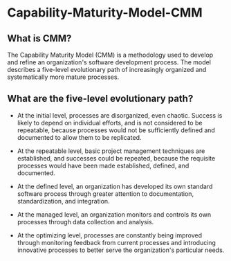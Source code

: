# Capability-Maturity-Model-CMM
## What is CMM?
The Capability Maturity Model (CMM) is a methodology used to develop and refine an organization's software development process. The model describes a five-level evolutionary path of increasingly organized and systematically more mature processes. 

## What are the five-level evolutionary path?
* At the initial level, processes are disorganized, even chaotic. Success is likely to depend on individual efforts, and is not considered to be repeatable, because processes would not be sufficiently defined and documented to allow them to be replicated.

* At the repeatable level, basic project management techniques are established, and successes could be repeated, because the requisite processes would have been made established, defined, and documented.

* At the defined level, an organization has developed its own standard software process through greater attention to documentation, standardization, and integration.

* At the managed level, an organization monitors and controls its own processes through data collection and analysis.

* At the optimizing level, processes are constantly being improved through monitoring feedback from current processes and introducing innovative processes to better serve the organization's particular needs.
